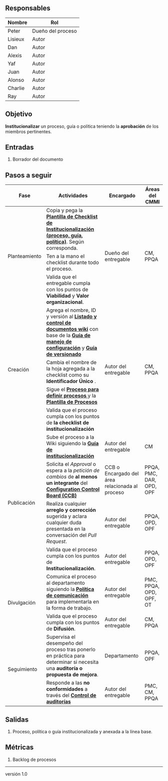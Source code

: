 ## Responsables
| Nombre  | Rol   |
|---------|-------|
| Peter   | Dueño del proceso |
| Lisieux   | Autor |
| Dan  | Autor |
| Alexis   | Autor |
| Yaf   | Autor |
| Juan   | Autor |
| Alonso   | Autor |
| Charlie   | Autor |
| Ray   | Autor |

## Objetivo
__Institucionalizar__ un proceso, guía o política teniendo la __aprobación__ de los miembros pertinentes.

## Entradas
1. Borrador del documento

## Pasos a seguir
<table>
  <thead>
    <tr>
      <th>Fase</th>
      <th>Actividades</th>
      <th>Encargado</th>
      <th>Áreas del CMMI</th>
    </tr>
  </thead>
  <tbody>
    <tr>
      <td rowspan="3">Planteamiento</td>
      <td>Copia y pega la <a href="https://docs.google.com/spreadsheets/d/1QJwNEmHbWxy-EtVOlrlfLJfTQPJb6k8ikunp39Yk8-Y/edit#gid=0"><b> Plantilla de Checklist de Institucionalización (proceso, guía, política)</a></b>. Según corresponda.</td>
      <td rowspan="3">Dueño del entregable</td>
      <td rowspan="3">CM, PPQA</td>
    </tr>
    <tr>
      <td>Ten a la mano el checklist durante todo el proceso.</td>
    </tr>
    <tr>
      <td>Valida que el entregable cumpla con los puntos de <b>Viabilidad </b> y <b>Valor organizacional</b>.</td>
    </tr>
    <tr>
      <td rowspan="4">Creación</td>
      <td> Agrega el nombre, ID y versión al <b><a href="https://docs.google.com/spreadsheets/d/1zb8at9oXi9vS-wS0yP7s6vCBlLSLcxMHLbA9aJRmJCI/edit?usp=sharing">Listado y control de documentos wiki</a></b> con base de la <strong> <a href="https://github.com/novaDepto/Nova/wiki/Gu%C3%ADa-de-manejo-de-configuración">Guía de manejo de configuración</a> </strong> y <strong> <a href="https://github.com/novaDepto/Nova/wiki/Gu%C3%ADa-de-versionado">Guía de versionado</a> </strong> </td>
      <td rowspan="4">Autor del entregable</td>
      <td rowspan="4">CM, PPQA</td>
    </tr>
    <tr>
      <td>Cambia el nombre de la hoja agregada a la checklist como su <b> Identificador Único </a></b>.</td>
    </tr>
    <tr>
      <td> Sigue el <strong> <a href="https://github.com/novaDepto/Nova/wiki/Proceso-para-definir-un-proceso"> Proceso para definir procesos </a> </strong> y la <strong> <a href="https://github.com/novaDepto/Nova/wiki/Plantilla-de-proceso"> Plantilla de Procesos  </a> </strong> </td>
    </tr>
    <tr>
      <td> Valida que el proceso cumpla con los puntos de <b> la checklist de institucionalización </b> </td>
    </tr>
    <tr>
      <td rowspan="4">Publicación</td>
      <td>Sube el proceso a la Wiki siguiendo la <a href="https://github.com/novaDepto/Nova/wiki/Guía-para-institucionalizar-procesos-guías-políticas"><b>Guía de institucionalización</b></a></td>
      <td>Autor del entregable</td>
      <td>CM</td>
    </tr>
    <tr>
      <td>Solicita el <em>Approval</em> o espera a la <em>petición de cambios</em> de <b>al menos un integrante </b> del <strong> <a href="https://github.com/novaDepto/Nova/wiki/Politica-de-Configuration-Control-Board">Configuration Control Board (CCB)</a> </strong>
      </td>
      <td> CCB o Encargado del área relacionada al proceso </td>
      <td>PPQA, PMC, DAR, OPD, OPF</td>
    </tr>
    <tr>
      <td>Realiza cualquier <b>arreglo y corrección</b> sugerida y aclara cualquier duda presentada en la conversación del <em>Pull Request</em>.</td>
      <td>Autor del entregable</td>
      <td>PPQA, OPD, OPF</td>
    </tr>
    <tr>
      <td>Valida que el proceso cumpla con los puntos de <b>Institucionalización</b>.</td>
      <td>Autor del entregable</td>
      <td>PPQA, OPD, OPF</td>
    </tr>
    <tr>
      <td rowspan="2">Divulgación</td>
      <td>Comunica el proceso al departamento siguiendo la <a href="https://github.com/novaDepto/Nova/wiki/Politica-de-Comunicacion"><b>Política de comunicación</b></a> para implementarla en la forma de trabajo.</td>
      <td>Autor del entregable</td>
      <td>PMC, PPQA, OPD, OPF, OT</td>
    </tr>
    <tr>
      <td>Valida que el proceso cumpla con los puntos de <b>Difusión</b>.</td>
      <td>Autor del entregable</td>
      <td>CM, PPQA</td>
    </tr>
    <tr>
      <td rowspan="3">Seguimiento</td>
      <td>Supervisa el desempeño del proceso tras ponerlo en práctica para determinar si necesita una <b>auditoría o propuesta de mejora</b>.</td>
      <td>Departamento</td>
      <td>PPQA, OPF</td>
    </tr>
    <tr>
      <td>Responde a las <b>no conformidades </b> a través del <b> <a href="https://docs.google.com/spreadsheets/d/1XoZIS9bOkvG00JPGWq24f4WuB-bdESkBypvnKAiDHEM/edit#gid=1693231540">Control de auditorías </a> <b></td>
      <td>Autor del entregable</td>
      <td>PMC, CM, PPQA</td>
    </tr>
  </tbody>
</table>

## Salidas
1. Proceso, política o guía institucionalizada y anexada a la línea base.

## Métricas
1. Backlog de procesos

***
versión 1.0
